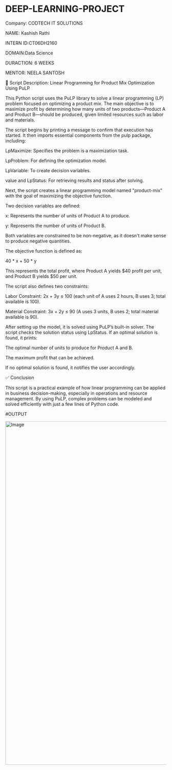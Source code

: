 # DEEP-LEARNING-PROJECT
Company: CODTECH IT SOLUTIONS

NAME: Kashish Rathi

INTERN ID:CT06DH2160

DOMAIN:Data Science

DURACTION: 6 WEEKS

MENTOR: NEELA SANTOSH

📝 Script Description: Linear Programming for Product Mix Optimization Using PuLP

This Python script uses the PuLP library to solve a linear programming (LP) problem focused on optimizing a product mix. The main objective is to maximize profit by determining how many units of two products—Product A and Product B—should be produced, given limited resources such as labor and materials.

The script begins by printing a message to confirm that execution has started. It then imports essential components from the pulp package, including:

LpMaximize: Specifies the problem is a maximization task.

LpProblem: For defining the optimization model.

LpVariable: To create decision variables.

value and LpStatus: For retrieving results and status after solving.

Next, the script creates a linear programming model named "product-mix" with the goal of maximizing the objective function.

Two decision variables are defined:

x: Represents the number of units of Product A to produce.

y: Represents the number of units of Product B.

Both variables are constrained to be non-negative, as it doesn't make sense to produce negative quantities.

The objective function is defined as:

40 * x + 50 * y


This represents the total profit, where Product A yields $40 profit per unit, and Product B yields $50 per unit.

The script also defines two constraints:

Labor Constraint: 2x + 3y ≤ 100 (each unit of A uses 2 hours, B uses 3; total available is 100).

Material Constraint: 3x + 2y ≤ 90 (A uses 3 units, B uses 2; total material available is 90).

After setting up the model, it is solved using PuLP’s built-in solver. The script checks the solution status using LpStatus. If an optimal solution is found, it prints:

The optimal number of units to produce for Product A and B.

The maximum profit that can be achieved.

If no optimal solution is found, it notifies the user accordingly.

✅ Conclusion

This script is a practical example of how linear programming can be applied in business decision-making, especially in operations and resource management. By using PuLP, complex problems can be modeled and solved efficiently with just a few lines of Python code.

#OUTPUT

<img width="1913" height="1072" alt="Image" src="https://github.com/user-attachments/assets/a80ae7b2-d0fe-46b3-8224-4ba93e54cc3f" />
